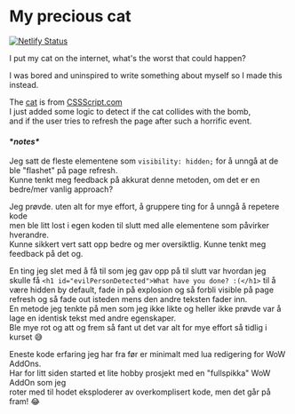 # My precious cat
[![Netlify Status](https://api.netlify.com/api/v1/badges/4be1ee80-3201-45c6-a748-555c85d2fde7/deploy-status)](https://app.netlify.com/sites/clever-crisp-2bafe2/deploys)


I put my cat on the internet, what's the worst that could happen?  

I was bored and uninspired to write something about myself so I made this instead.  

The [cat] is from [CSSScript.com][cssscript]  
I just added some logic to detect if the cat collides with the bomb,  
and if the user tries to refresh the page after such a horrific event.  


#### \**notes\**

Jeg satt de fleste elementene som `visibility: hidden;` for å unngå at de ble "flashet" på page refresh.  
Kunne tenkt meg feedback på akkurat denne metoden, om det er en bedre/mer vanlig approach?  

Jeg prøvde. uten alt for mye effort, å gruppere ting for å unngå å repetere kode  
men ble litt lost i egen koden til slutt med alle elementene som påvirker hverandre.  
Kunne sikkert vert satt opp bedre og mer oversiktlig. Kunne tenkt meg feedback på det og.  

En ting jeg slet med å få til som jeg gav opp på til slutt var hvordan jeg skulle få `<h1 id="evilPersonDetected">What have you done? :(</h1>` til å være hidden by default, fade in på explosion og så forbli visible på page refresh og så fade out isteden mens den andre teksten fader inn.  
En metode jeg tenkte på men som jeg ikke likte og heller ikke prøvde var å lage en identisk tekst med andre egenskaper.  
Ble mye rot og att og frem så fant ut det var alt for mye effort så tidlig i kurset 😅  

Eneste kode erfaring jeg har fra før er minimalt med lua redigering for WoW AddOns.  
Har for litt siden started et lite hobby prosjekt med en "fullspikka" WoW AddOn som jeg  
roter med til hodet eksploderer av overkomplisert kode, men det går på fram! 😂   




[cat]: <https://www.cssscript.com/cat-follow-cursor-oneko/#google_vignette>
[cssscript]: <https://www.cssscript.com/>